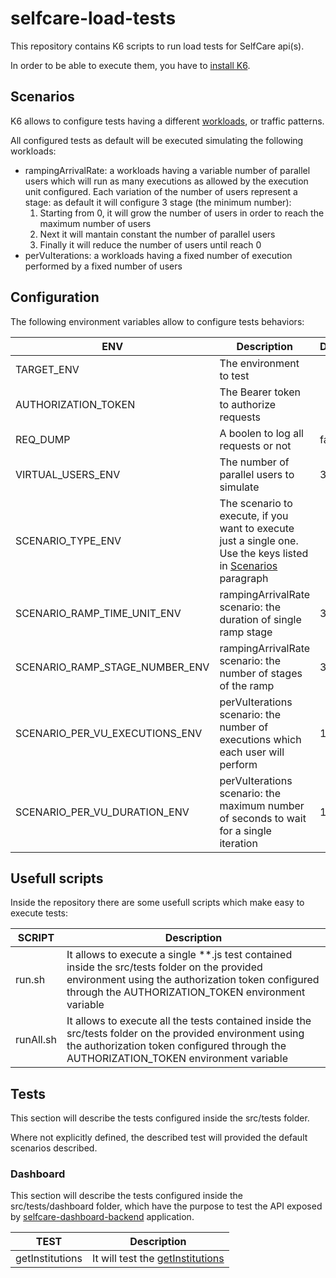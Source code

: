 # selfcare-load-tests

This repository contains K6 scripts to run load tests for SelfCare api(s).

In order to be able to execute them, you have to [install K6](https://k6.io/docs/get-started/installation/).

## Scenarios

K6 allows to configure tests having a different [workloads](https://k6.io/docs/using-k6/scenarios/), or traffic patterns.

All configured tests as default will be executed simulating the following workloads:

-   rampingArrivalRate: a workloads having a variable number of parallel users which will run as many executions as allowed by the execution unit configured. Each variation of the number of users represent a stage: as default it will configure 3 stage (the minimum number):
    1. Starting from 0, it will grow the number of users in order to reach the maximum number of users
    2. Next it will mantain constant the number of parallel users
    3. Finally it will reduce the number of users until reach 0
-   perVuIterations: a workloads having a fixed number of execution performed by a fixed number of users

## Configuration

The following environment variables allow to configure tests behaviors:

| ENV                            | Description                                                                                                                 | Default |
| ------------------------------ | --------------------------------------------------------------------------------------------------------------------------- | ------- |
| TARGET_ENV                     | The environment to test                                                                                                     |         |
| AUTHORIZATION_TOKEN            | The Bearer token to authorize requests                                                                                      |         |
| REQ_DUMP                       | A boolen to log all requests or not                                                                                         | false   |
| VIRTUAL_USERS_ENV              | The number of parallel users to simulate                                                                                    | 3       |
| SCENARIO_TYPE_ENV              | The scenario to execute, if you want to execute just a single one. Use the keys listed in [Scenarios](#scenarios) paragraph |         |
| SCENARIO_RAMP_TIME_UNIT_ENV    | rampingArrivalRate scenario: the duration of single ramp stage                                                              | 3       |
| SCENARIO_RAMP_STAGE_NUMBER_ENV | rampingArrivalRate scenario: the number of stages of the ramp                                                               | 3       |
| SCENARIO_PER_VU_EXECUTIONS_ENV | perVuIterations scenario: the number of executions which each user will perform                                             | 1       |
| SCENARIO_PER_VU_DURATION_ENV   | perVuIterations scenario: the maximum number of seconds to wait for a single iteration                                      | 10      |

## Usefull scripts

Inside the repository there are some usefull scripts which make easy to execute tests:

| SCRIPT    | Description                                                                                                                                                                                                |
| --------- | ---------------------------------------------------------------------------------------------------------------------------------------------------------------------------------------------------------- |
| run.sh    | It allows to execute a single \*\*.js test contained inside the src/tests folder on the provided environment using the authorization token configured through the AUTHORIZATION_TOKEN environment variable |
| runAll.sh | It allows to execute all the tests contained inside the src/tests folder on the provided environment using the authorization token configured through the AUTHORIZATION_TOKEN environment variable         |

## Tests

This section will describe the tests configured inside the src/tests folder.

Where not explicitly defined, the described test will provided the default scenarios described.

### Dashboard

This section will describe the tests configured inside the src/tests/dashboard folder, which have the purpose to test the API exposed by [selfcare-dashboard-backend](selfcare-dashboard-backend) application.

| TEST            | Description                                                                                                                                         |
| --------------- | --------------------------------------------------------------------------------------------------------------------------------------------------- |
| getInstitutions | It will test the [getInstitutions](https://github.com/pagopa/selfcare-dashboard-backend/blob/main/app/src/main/resources/swagger/api-docs.json#L50) |

